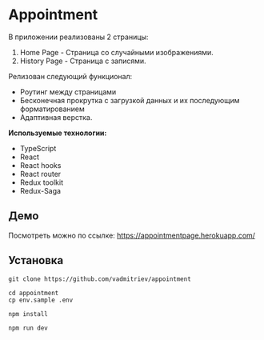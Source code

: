 # Appointment

В приложении реализованы 2 страницы:  
1. Home Page - Страница со случайными изображениями.  
2. History Page - Страница с записями. 

Релизован следующий функционал:  
- Роутинг между страницами  
- Бесконечная прокрутка с загрузкой данных и их последующим форматированием  
- Адаптивная верстка.

**Используемые технологии:**
- TypeScript
- React
- React hooks
- React router
- Redux toolkit
- Redux-Saga

## Демо
Посмотреть можно по ссылке: <a href="https://appointmentpage.herokuapp.com/">https://appointmentpage.herokuapp.com/</a>  

## Установка
```console
git clone https://github.com/vadmitriev/appointment
```

```console
cd appointment
cp env.sample .env
```

```console
npm install
```

```console
npm run dev
```